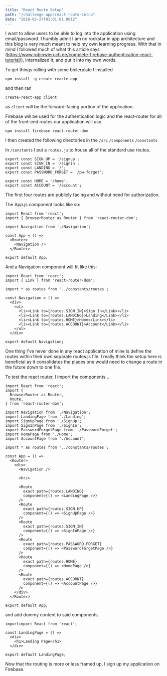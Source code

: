```yaml
---
title: "React Route Setup"
path: "/challenge-app/react-route-setup"
date: "2018-05-27T01:01:01.001Z"
---
```


I want to allow users to be able to log into the application using email/password. I humbly admit I am no rockstar in app architecture and this blog is very much meant to help my own learning progress. With that in mind I followed much of what this article says (https://www.robinwieruch.de/complete-firebase-authentication-react-tutorial/), internalized it, and put it into my own words.

To get things rolling with some boilerplate I installed

`npm install -g create-reacte-app`

and then ran

`create-react-app client`

as `client` will be the forward-facing portion of the application.

Firebase will be used for the authentication logic and the react-router for all of the front-end routes our application will use.

`npm install firebase react-router-dom`

I then created the following directories in the `/src`
`/components`
`/constants`

In `/constants` I put a `routes.js` to house all of the standard use routes.

```
export const SIGN_UP = '/signup';
export const SIGN_IN = '/signin';
export const LANDING = '/';
export const PASSWORD_FORGET = '/pw-forget';

export const HOME = '/home';
export const ACCOUNT = '/account';
```

The first four routes are publicly facing and without need for authorization.

The App.js component looks like so:

```
import React from 'react';
import { BrowserRouter as Router } from 'react-router-dom';

import Navigation from './Navigation';

const App = () =>
  <Router>
    <Navigation />
  </Router>

export default App;
```

And a Navigation component will fit like this:

```
import React from 'react';
import { Link } from 'react-router-dom';

import * as routes from '../constants/routes';

const Navigation = () =>
  <div>
    <ul>
      <li><Link to={routes.SIGN_IN}>Sign In</Link></li>
      <li><Link to={routes.LANDING}>Landing</Link></li>
      <li><Link to={routes.HOME}>Home</Link></li>
      <li><Link to={routes.ACCOUNT}>Account</Link></li>
    </ul>
  </div>

export default Navigation;
```

One thing I've never done in any react application of mine is define the routes within their own separate routes.js file. I really think the setup here is beneficial as it consolidates the places one would need to change a route in the future down to one file.

To test the react router, I import the components...

```
import React from 'react';
import {
  BrowserRouter as Router,
  Route,
} from 'react-router-dom';

import Navigation from './Navigation';
import LandingPage from './Landing';
import SignUpPage from './SignUp';
import SignInPage from './SignIn';
import PasswordForgetPage from './PasswordForget';
import HomePage from './Home';
import AccountPage from './Account';

import * as routes from '../constants/routes';

const App = () =>
  <Router>
    <div>
      <Navigation />

      <hr/>

      <Route
        exact path={routes.LANDING}
        component={() => <LandingPage />}
      />
      <Route
        exact path={routes.SIGN_UP}
        component={() => <SignUpPage />}
      />
      <Route
        exact path={routes.SIGN_IN}
        component={() => <SignInPage />}
      />
      <Route
        exact path={routes.PASSWORD_FORGET}
        component={() => <PasswordForgetPage />}
      />
      <Route
        exact path={routes.HOME}
        component={() => <HomePage />}
      />
      <Route
        exact path={routes.ACCOUNT}
        component={() => <AccountPage />}
      />
    </div>
  </Router>

export default App;
```

and add dummy content to said components.

```
importimport React from 'react';

const LandingPage = () =>
  <div>
    <h1>Landing Page</h1>
  </div>

export default LandingPage;
```
Now that the routing is more or less framed up, I sign up my application on Firebase.
